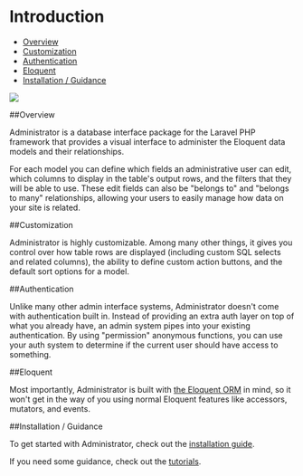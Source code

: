 # Introduction

- [Overview](#overview)
- [Customization](#customization)
- [Authentication](#authentication)
- [Eloquent](#eloquent)
- [Installation / Guidance](#installation-guidance)

<img src="https://raw.github.com/FrozenNode/Laravel-Administrator/master/examples/images/overview.jpg" />

<a name="overview"></a>
##Overview

Administrator is a database interface package for the Laravel PHP framework that provides a visual interface to administer the Eloquent data models and their relationships.

For each model you can define which fields an administrative user can edit, which columns to display in the table's output rows, and the filters that they will be able to use. These edit fields can also be "belongs to" and "belongs to many" relationships, allowing your users to easily manage how data on your site is related.


<a name="customization"></a>
##Customization

Administrator is highly customizable. Among many other things, it gives you control over how table rows are displayed (including custom SQL selects and related columns), the ability to define custom action buttons, and the default sort options for a model.


<a name="authentication"></a>
##Authentication

Unlike many other admin interface systems, Administrator doesn't come with authentication built in. Instead of providing an extra auth layer on top of what you already have, an admin system pipes into your existing authentication. By using "permission" anonymous functions, you can use your auth system to determine if the current user should have access to something.


<a name="eloquent"></a>
##Eloquent

Most importantly, Administrator is built with [the Eloquent ORM](http://laravel.com/docs/eloquent) in mind, so it won't get in the way of you using normal Eloquent features like accessors, mutators, and events.


<a name="installation-guidance"></a>
##Installation / Guidance

To get started with Administrator, check out the [installation guide](/docs/installation).

If you need some guidance, check out the [tutorials](/docs/tutorials).